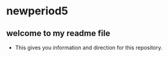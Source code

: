 # newperiod5
## welcome to my readme file
* This gives you information and direction for this repository.
